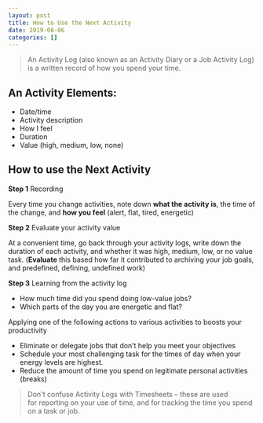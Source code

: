 ```yaml
---
layout: post
title: How to Use the Next Activity
date: 2019-08-06
categories: []
---
```


> An Activity Log (also known as an Activity Diary or a Job Activity Log) is a
> written record of how you spend your time.

## An Activity Elements:

* Date/time
* Activity description
* How I feel
* Duration
* Value (high, medium, low, none)

## How to use the Next Activity

**Step 1** Recording

 Every time you change activities, note down **what the activity is**, the time
 of the change, and **how you feel** (alert, flat, tired, energetic)

**Step 2** Evaluate your activity value

 At a convenient time, go back through your activity logs, write down the
 duration of each activity, and whether it was high, medium, low, or no
 value task. (**Evaluate** this based how far it contributed to archiving your
 job goals, and predefined, defining, undefined work)

**Step 3** Learning from the activity log

 * How much time did you spend doing low-value jobs?
 * Which parts of the day you are energetic and flat?

 Applying one of the following actions to various activities to boosts your
 productivity

 * Eliminate or delegate jobs that don’t help you meet your objectives
 * Schedule your most challenging task for the times of day when your energy
   levels are highest.
 * Reduce the amount of time you spend on legitimate personal activities (breaks)

> Don't confuse Activity Logs with Timesheets – these are used for reporting on
> your use of time, and for tracking the time you spend on a task or job.
